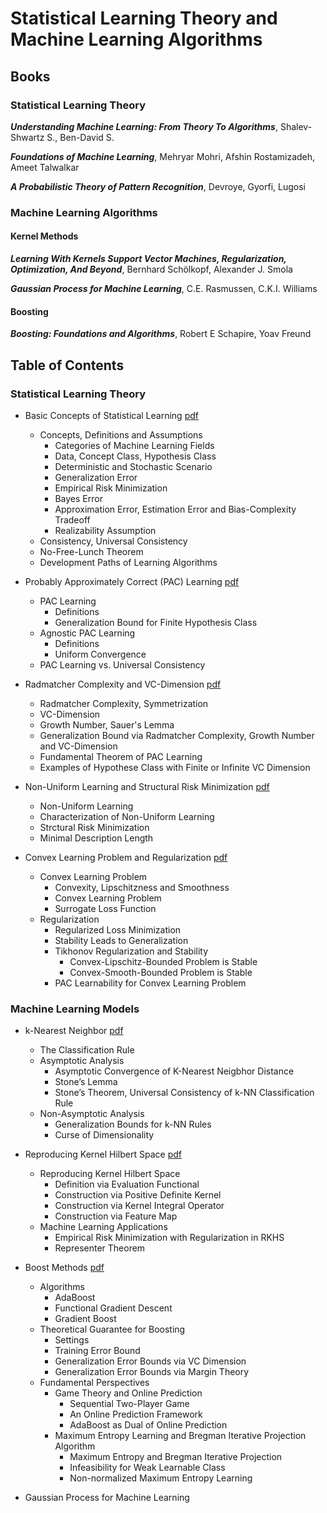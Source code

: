 # Statistical Learning Theory and Machine Learning Algorithms

## Books

### Statistical Learning Theory

***Understanding Machine Learning: From Theory To Algorithms***, Shalev-Shwartz S., Ben-David S.

***Foundations of Machine Learning***, Mehryar Mohri, Afshin Rostamizadeh, Ameet Talwalkar

***A Probabilistic Theory of Pattern Recognition***, Devroye, Gyorfi, Lugosi

### Machine Learning Algorithms

#### Kernel Methods

***Learning With Kernels Support Vector Machines, Regularization, Optimization, And Beyond***, Bernhard Schölkopf, Alexander J. Smola

***Gaussian Process for Machine Learning***, C.E. Rasmussen, C.K.I. Williams

#### Boosting

***Boosting: Foundations and Algorithms***, Robert E Schapire, Yoav Freund

## Table of Contents

### Statistical Learning Theory

- Basic Concepts of Statistical Learning [pdf](./SL_lecture1_Fundamentals.pdf)
  - Concepts, Definitions and Assumptions
    - Categories of Machine Learning Fields 
    - Data, Concept Class, Hypothesis Class
    - Deterministic and Stochastic Scenario
    - Generalization Error
    - Empirical Risk Minimization
    - Bayes Error
    - Approximation Error, Estimation Error and Bias-Complexity Tradeoff
    - Realizability Assumption
  - Consistency, Universal Consistency
  - No-Free-Lunch Theorem
  - Development Paths of Learning Algorithms

- Probably Approximately Correct (PAC) Learning [pdf](./SL_lecture2_ERM_PAC.pdf)
  - PAC Learning
    - Definitions
    - Generalization Bound for Finite Hypothesis Class
  - Agnostic PAC Learning
    - Definitions
    - Uniform Convergence
  - PAC Learning vs. Universal Consistency
  

- Radmatcher Complexity and VC-Dimension [pdf](./SL_lecture3_VC_Dimension.pdf)
  - Radmatcher Complexity, Symmetrization
  - VC-Dimension
  - Growth Number, Sauer's Lemma
  - Generalization Bound via Radmatcher Complexity, Growth Number and VC-Dimension
  - Fundamental Theorem of PAC Learning
  - Examples of Hypothese Class with Finite or Infinite VC Dimension

- Non-Uniform Learning and Structural Risk Minimization [pdf](./SL_lecture4_Nonuniform_PAC.pdf)
  - Non-Uniform Learning
  - Characterization of Non-Uniform Learning
  - Strctural Risk Minimization
  - Minimal Description Length
  
- Convex Learning Problem and Regularization [pdf](./SL_lecture5_Regularization.pdf)
  - Convex Learning Problem
    - Convexity, Lipschitzness and Smoothness
    - Convex Learning Problem
    - Surrogate Loss Function
  - Regularization
    - Regularized Loss Minimization
    - Stability Leads to Generalization
    - Tikhonov Regularization and Stability
      - Convex-Lipschitz-Bounded Problem is Stable
      - Convex-Smooth-Bounded Problem is Stable
    - PAC Learnability for Convex Learning Problem

### Machine Learning Models
- k-Nearest Neighbor [pdf](./AL_kNN.pdf)
  - The Classification Rule
  - Asymptotic Analysis
    - Asymptotic Convergence of K-Nearest Neigbhor Distance 
    - Stone’s Lemma 
    - Stone’s Theorem, Universal Consistency of k-NN Classification Rule
  - Non-Asymptotic Analysis
    - Generalization Bounds for k-NN Rules
    - Curse of Dimensionality  

- Reproducing Kernel Hilbert Space [pdf](./AL_reproducing_kernel.pdf)
  - Reproducing Kernel Hilbert Space
    - Definition via Evaluation Functional
    - Construction via Positive Definite Kernel
    - Construction via Kernel Integral Operator
    - Construction via Feature Map
  - Machine Learning Applications
    - Empirical Risk Minimization with Regularization in RKHS
    - Representer Theorem

- Boost Methods [pdf](./AL_boosting_theory.pdf)
  - Algorithms
    - AdaBoost
    - Functional Gradient Descent
    - Gradient Boost
  - Theoretical Guarantee for Boosting
    - Settings
    - Training Error Bound
    - Generalization Error Bounds via VC Dimension
    - Generalization Error Bounds via Margin Theory
  - Fundamental Perspectives
    - Game Theory and Online Prediction
      - Sequential Two-Player Game
      - An Online Prediction Framework
      - AdaBoost as Dual of Online Prediction
    - Maximum Entropy Learning and Bregman Iterative Projection Algorithm
      - Maximum Entropy and Bregman Iterative Projection
      - Infeasibility for Weak Learnable Class
      - Non-normalized Maximum Entropy Learning

- Gaussian Process for Machine Learning
